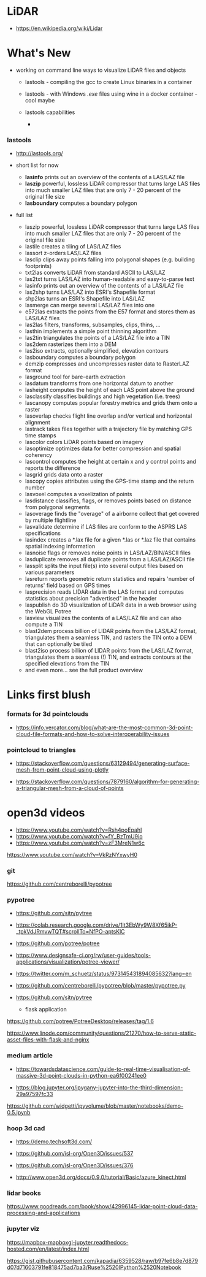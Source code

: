 # LiDAR

- https://en.wikipedia.org/wiki/Lidar

# What's New

- working on command line ways to visualize LiDAR files and objects
	- lastools - compiling the gcc to create Linux binaries in a container
	- lastools - with Windows *.exe* files using wine in a docker container - cool maybe
	- lastools capabilities


		- 
### lastools
- http://lastools.org/

- short list for now
	- **lasinfo**	prints out an overview of the contents of a LAS/LAZ file
 	- **laszip**	powerful, lossless LiDAR compressor that turns large LAS files into much smaller LAZ files that are only 7 - 20 percent of the original file size
	- __lasboundary__	computes a boundary polygon

- full list
 	- laszip	powerful, lossless LiDAR compressor that turns large LAS files into much smaller LAZ files that are only 7 - 20 percent of the original file size
	- lastile	creates a tiling of LAS/LAZ files
	- lassort	z-orders LAS/LAZ files
	- lasclip	clips away points falling into polygonal shapes (e.g. building footprints)
	- txt2las	converts LiDAR from standard ASCII to LAS/LAZ
	- las2txt	turns LAS/LAZ into human-readable and easy-to-parse text
	- lasinfo	prints out an overview of the contents of a LAS/LAZ file
	- las2shp	turns LAS/LAZ into ESRI's Shapefile format
	- shp2las	turns an ESRI's Shapefile into LAS/LAZ
	- lasmerge	can merge several LAS/LAZ files into one
	- e572las	extracts the points from the E57 format and stores them as LAS/LAZ files
	- las2las	filters, transforms, subsamples, clips, thins, ...
	- lasthin	implements a simple point thinning algorithm
	- las2tin	triangulates the points of a LAS/LAZ file into a TIN
	- las2dem	rasterizes them into a DEM
	- las2iso	extracts, optionally simplified, elevation contours
	- lasboundary	computes a boundary polygon
	- demzip	compresses and uncompresses raster data to RasterLAZ format
	- lasground	tool for bare-earth extraction
	- lasdatum	transforms from one horizontal datum to another
	- lasheight	computes the height of each LAS point above the ground
	- lasclassify	classifies buildings and high vegetation (i.e. trees)
	- lascanopy	computes popular forestry metrics and grids them onto a raster
	- lasoverlap	checks flight line overlap and/or vertical and horizontal alignment
	- lastrack	takes files together with a trajectory file by matching GPS time stamps
	- lascolor	colors LiDAR points based on imagery
	- lasoptimize	optimizes data for better compression and spatial coherency
	- lascontrol	computes the height at certain x and y control points and reports the difference
	- lasgrid	grids data onto a raster
	- lascopy	copies attributes using the GPS-time stamp and the return number
	- lasvoxel	computes a voxelization of points
	- lasdistance	classifies, flags, or removes points based on distance from polygonal segments
	- lasoverage	finds the "overage" of a airborne collect that get covered by multiple flightline
	- lasvalidate	determine if LAS files are conform to the ASPRS LAS specifications
	- lasindex	creates a *.lax file for a given *.las or *.laz file that contains spatial indexing information
	- lasnoise	flags or removes noise points in LAS/LAZ/BIN/ASCII files
	- lasduplicate	removes all duplicate points from a LAS/LAZ/ASCII file
	- lassplit	splits the input file(s) into several output files based on various parameters
	- lasreturn	reports geometric return statistics and repairs 'number of returns' field based on GPS times
	- lasprecision	reads LIDAR data in the LAS format and computes statistics about precision "advertised" in the header
	- laspublish	do 3D visualization of LiDAR data in a web browser using the WebGL Potree
	- lasview	visualizes the contents of a LAS/LAZ file and can also compute a TIN
	- blast2dem	process billion of LIDAR points from the LAS/LAZ format, triangulates them a seamless TIN, and rasters the TIN onto a DEM that can optionally be tiled
	- blast2iso	process billion of LIDAR points from the LAS/LAZ format, triangulates them a seamless (!) TIN, and extracts contours at the specified elevations from the TIN
	- and even more...	see the full product overview

# Links first blush

### formats for 3d pointclouds

- https://info.vercator.com/blog/what-are-the-most-common-3d-point-cloud-file-formats-and-how-to-solve-interoperability-issues


### pointcloud to triangles

- https://stackoverflow.com/questions/63129494/generating-surface-mesh-from-point-cloud-using-plotly

- https://stackoverflow.com/questions/7879160/algorithm-for-generating-a-triangular-mesh-from-a-cloud-of-points

# open3d videos

- https://www.youtube.com/watch?v=Rsh4poEpahI
- https://www.youtube.com/watch?v=fY_BzTmU9io
- https://www.youtube.com/watch?v=zF3MreN1w6c


https://www.youtube.com/watch?v=VkRzNYxwyH0

### git
https://github.com/centreborelli/pypotree

### pypotree

- https://github.com/sitn/pytree

- https://colab.research.google.com/drive/1It3EbWy9W8Xf65ikP-_tpkVdJRmvwTQT#scrollTo=NfPO-aptsKlC

- https://github.com/potree/potree
- https://www.designsafe-ci.org/rw/user-guides/tools-applications/visualization/potree-viewer/
- https://twitter.com/m_schuetz/status/973145431894085632?lang=en

- https://github.com/centreborelli/pypotree/blob/master/pypotree.py


- https://github.com/sitn/pytree  
    - flask application

https://github.com/potree/PotreeDesktop/releases/tag/1.6

https://www.linode.com/community/questions/21270/how-to-serve-static-asset-files-with-flask-and-nginx
### medium article

- https://towardsdatascience.com/guide-to-real-time-visualisation-of-massive-3d-point-clouds-in-python-ea6f00241ee0

- https://blog.jupyter.org/ipygany-jupyter-into-the-third-dimension-29a97597fc33

https://github.com/widgetti/ipyvolume/blob/master/notebooks/demo-0.5.ipynb


### hoop 3d cad

- https://demo.techsoft3d.com/

- https://github.com/isl-org/Open3D/issues/537

- https://github.com/isl-org/Open3D/issues/376

- http://www.open3d.org/docs/0.9.0/tutorial/Basic/azure_kinect.html


### lidar books

https://www.goodreads.com/book/show/42996145-lidar-point-cloud-data-processing-and-applications

### jupyter viz

https://mapbox-mapboxgl-jupyter.readthedocs-hosted.com/en/latest/index.html

https://gist.githubusercontent.com/kapadia/6359528/raw/b97fe6b8e7d879d07d71603791fe818475ad7ba3/Ruse%2520IPython%2520Notebook
